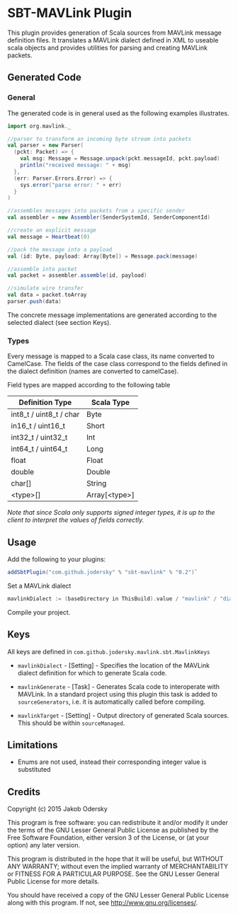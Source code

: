 # SBT-MAVLink Plugin

This plugin provides generation of Scala sources from MAVLink message definition files.
It translates a MAVLink dialect defined in XML to useable scala objects and provides utilities for parsing
and creating MAVLink packets.

## Generated Code

### General
The generated code is in general used as the following examples illustrates.

```scala
import org.mavlink._

//parser to transform an incoming byte stream into packets
val parser = new Parser(
  (pckt: Packet) => {
    val msg: Message = Message.unpack(pckt.messageId, pckt.payload)
  	println("received message: " + msg)
  },
  (err: Parser.Errors.Error) => {
    sys.error("parse error: " + err)
  }
)

//assembles messages into packets from a specific sender
val assembler = new Assembler(SenderSystemId, SenderComponentId)

//create an explicit message
val message = Heartbeat(0)

//pack the message into a payload
val (id: Byte, payload: Array[Byte]) = Message.pack(message)

//assemble into packet
val packet = assembler.assemble(id, payload)

//simulate wire transfer
val data = packet.toArray
parser.push(data)
```

The concrete message implementations are generated according to the selected dialect (see section Keys).

### Types
Every message is mapped to a Scala case class, its name converted to CamelCase. The fields of
the case class correspond to the fields defined in the dialect definition (names are converted to camelCase).

Field types are mapped according to the following table

| Definition Type			| Scala Type            |
| ------------------------- | --------------------- |
| int8_t / uint8_t / char	| Byte                  |
| in16_t / uint16_t			| Short                 |
| int32_t / uint32_t		| Int                   |
| int64_t / uint64_t		| Long                  |
| float						| Float                 |
| double					| Double                |
| char[]					| String                |
| &lt;type&gt;[]			| Array[&lt;type&gt;]   |

*Note that since Scala only supports signed integer types, it is up to the client to
interpret the values of fields correctly.*

## Usage
Add the following to your plugins:

 ```scala
 addSbtPlugin("com.github.jodersky" % "sbt-mavlink" % "0.2")`
 ```

Set a MAVLink dialect
 ```scala
 mavlinkDialect := (baseDirectory in ThisBuild).value / "mavlink" / "dialect.xml"
 ```

Compile your project.

## Keys
All keys are defined in ```com.github.jodersky.mavlink.sbt.MavlinkKeys```

 -  ```mavlinkDialect``` - [Setting] - Specifies the location of the MAVLink dialect definition for which to generate Scala code.
 -  ```mavlinkGenerate``` - [Task] - Generates Scala code to interoperate with MAVLink. In a standard project using this plugin this
    task is added to ```sourceGenerators```, i.e. it is automatically called before compiling.

 - ```mavlinkTarget``` - [Setting] - Output directory of generated Scala sources. This should be within ```sourceManaged```.

## Limitations
  - Enums are not used, instead their corresponding integer value is substituted

## Credits
Copyright (c) 2015 Jakob Odersky

This program is free software: you can redistribute it and/or modify
it under the terms of the GNU Lesser General Public License as published by
the Free Software Foundation, either version 3 of the License, or
(at your option) any later version.

This program is distributed in the hope that it will be useful,
but WITHOUT ANY WARRANTY; without even the implied warranty of
MERCHANTABILITY or FITNESS FOR A PARTICULAR PURPOSE.  See the
GNU Lesser General Public License for more details.

You should have received a copy of the GNU Lesser General Public License
along with this program.  If not, see <http://www.gnu.org/licenses/>.
